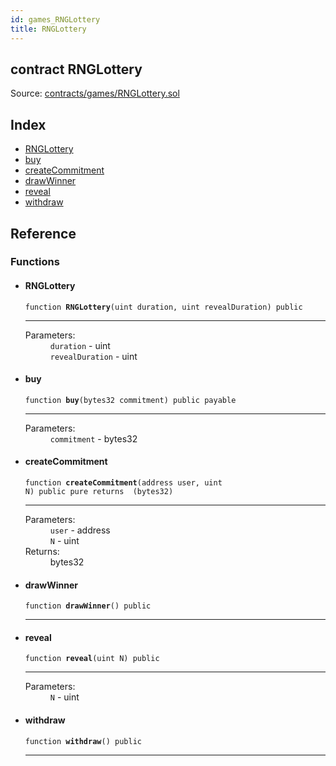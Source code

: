 ```yaml
---
id: games_RNGLottery
title: RNGLottery
---
```


<div class="contract-doc"><div class="contract"><h2 class="contract-header"><span class="contract-kind">contract</span> RNGLottery</h2><div class="source">Source: <a href="https://github.com/FriendlyUser/solidity-smart-contracts//blob/v0.2.0/contracts/games/RNGLottery.sol" target="_blank">contracts/games/RNGLottery.sol</a></div></div><div class="index"><h2>Index</h2><ul><li><a href="games_RNGLottery.html#RNGLottery">RNGLottery</a></li><li><a href="games_RNGLottery.html#buy">buy</a></li><li><a href="games_RNGLottery.html#createCommitment">createCommitment</a></li><li><a href="games_RNGLottery.html#drawWinner">drawWinner</a></li><li><a href="games_RNGLottery.html#reveal">reveal</a></li><li><a href="games_RNGLottery.html#withdraw">withdraw</a></li></ul></div><div class="reference"><h2>Reference</h2><div class="functions"><h3>Functions</h3><ul><li><div class="item function"><span id="RNGLottery" class="anchor-marker"></span><h4 class="name">RNGLottery</h4><div class="body"><code class="signature">function <strong>RNGLottery</strong><span>(uint duration, uint revealDuration) </span><span>public </span></code><hr/><dl><dt><span class="label-parameters">Parameters:</span></dt><dd><div><code>duration</code> - uint</div><div><code>revealDuration</code> - uint</div></dd></dl></div></div></li><li><div class="item function"><span id="buy" class="anchor-marker"></span><h4 class="name">buy</h4><div class="body"><code class="signature">function <strong>buy</strong><span>(bytes32 commitment) </span><span>public </span><span>payable </span></code><hr/><dl><dt><span class="label-parameters">Parameters:</span></dt><dd><div><code>commitment</code> - bytes32</div></dd></dl></div></div></li><li><div class="item function"><span id="createCommitment" class="anchor-marker"></span><h4 class="name">createCommitment</h4><div class="body"><code class="signature">function <strong>createCommitment</strong><span>(address user, uint N) </span><span>public </span><span>pure </span><span>returns  (bytes32) </span></code><hr/><dl><dt><span class="label-parameters">Parameters:</span></dt><dd><div><code>user</code> - address</div><div><code>N</code> - uint</div></dd><dt><span class="label-return">Returns:</span></dt><dd>bytes32</dd></dl></div></div></li><li><div class="item function"><span id="drawWinner" class="anchor-marker"></span><h4 class="name">drawWinner</h4><div class="body"><code class="signature">function <strong>drawWinner</strong><span>() </span><span>public </span></code><hr/></div></div></li><li><div class="item function"><span id="reveal" class="anchor-marker"></span><h4 class="name">reveal</h4><div class="body"><code class="signature">function <strong>reveal</strong><span>(uint N) </span><span>public </span></code><hr/><dl><dt><span class="label-parameters">Parameters:</span></dt><dd><div><code>N</code> - uint</div></dd></dl></div></div></li><li><div class="item function"><span id="withdraw" class="anchor-marker"></span><h4 class="name">withdraw</h4><div class="body"><code class="signature">function <strong>withdraw</strong><span>() </span><span>public </span></code><hr/></div></div></li></ul></div></div></div>
